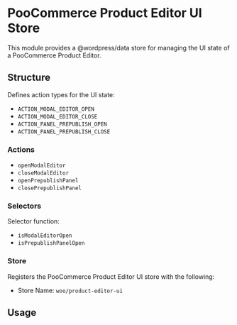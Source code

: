 # PooCommerce Product Editor UI Store

This module provides a @wordpress/data store for managing the UI state of a PooCommerce Product Editor.

## Structure

Defines action types for the UI state:

-   `ACTION_MODAL_EDITOR_OPEN`
-   `ACTION_MODAL_EDITOR_CLOSE`
-   `ACTION_PANEL_PREPUBLISH_OPEN`
-   `ACTION_PANEL_PREPUBLISH_CLOSE`

### Actions

-   `openModalEditor`
-   `closeModalEditor`
-   `openPrepublishPanel`
-   `closePrepublishPanel`

### Selectors

Selector function:

-   `isModalEditorOpen`
-   `isPrepublishPanelOpen`

### Store

Registers the PooCommerce Product Editor UI store with the following:

-   Store Name: `woo/product-editor-ui`

## Usage

